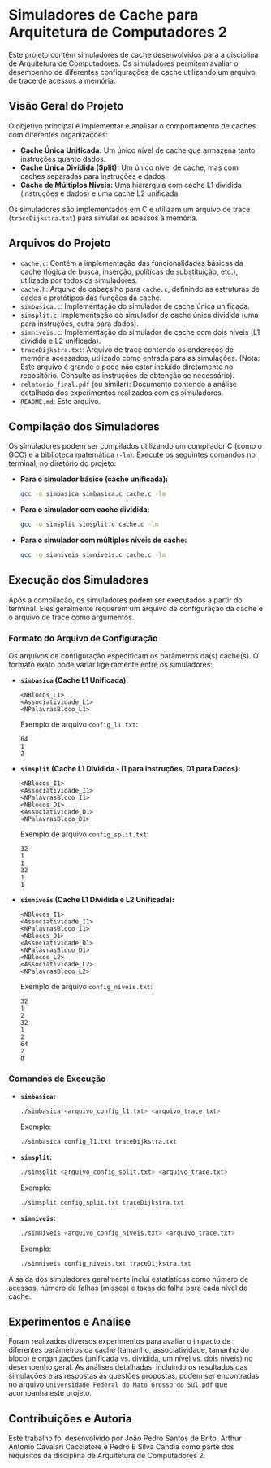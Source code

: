 # Simuladores de Cache para Arquitetura de Computadores 2

Este projeto contém simuladores de cache desenvolvidos para a disciplina de Arquitetura de Computadores. Os simuladores permitem avaliar o desempenho de diferentes configurações de cache utilizando um arquivo de trace de acessos à memória.

## Visão Geral do Projeto

O objetivo principal é implementar e analisar o comportamento de caches com diferentes organizações:

- **Cache Única Unificada:** Um único nível de cache que armazena tanto instruções quanto dados.
- **Cache Única Dividida (Split):** Um único nível de cache, mas com caches separadas para instruções e dados.
- **Cache de Múltiplos Níveis:** Uma hierarquia com cache L1 dividida (instruções e dados) e uma cache L2 unificada.

Os simuladores são implementados em C e utilizam um arquivo de trace (`traceDijkstra.txt`) para simular os acessos à memória.

## Arquivos do Projeto

- `cache.c`: Contém a implementação das funcionalidades básicas da cache (lógica de busca, inserção, políticas de substituição, etc.), utilizada por todos os simuladores.
- `cache.h`: Arquivo de cabeçalho para `cache.c`, definindo as estruturas de dados e protótipos das funções da cache.
- `simbasica.c`: Implementação do simulador de cache única unificada.
- `simsplit.c`: Implementação do simulador de cache única dividida (uma para instruções, outra para dados).
- `simniveis.c`: Implementação do simulador de cache com dois níveis (L1 dividida e L2 unificada).
- `traceDijkstra.txt`: Arquivo de trace contendo os endereços de memória acessados, utilizado como entrada para as simulações. (Nota: Este arquivo é grande e pode não estar incluído diretamente no repositório. Consulte as instruções de obtenção se necessário).
- `relatorio_final.pdf` (ou similar): Documento contendo a análise detalhada dos experimentos realizados com os simuladores.
- `README.md`: Este arquivo.

## Compilação dos Simuladores

Os simuladores podem ser compilados utilizando um compilador C (como o GCC) e a biblioteca matemática (`-lm`). Execute os seguintes comandos no terminal, no diretório do projeto:

- **Para o simulador básico (cache unificada):**

  ```bash
  gcc -o simbasica simbasica.c cache.c -lm
  ```

- **Para o simulador com cache dividida:**

  ```bash
  gcc -o simsplit simsplit.c cache.c -lm
  ```

- **Para o simulador com múltiplos níveis de cache:**
  ```bash
  gcc -o simniveis simniveis.c cache.c -lm
  ```

## Execução dos Simuladores

Após a compilação, os simuladores podem ser executados a partir do terminal. Eles geralmente requerem um arquivo de configuração da cache e o arquivo de trace como argumentos.

### Formato do Arquivo de Configuração

Os arquivos de configuração especificam os parâmetros da(s) cache(s). O formato exato pode variar ligeiramente entre os simuladores:

- **`simbasica` (Cache L1 Unificada):**

  ```
  <NBlocos_L1>
  <Associatividade_L1>
  <NPalavrasBloco_L1>
  ```

  Exemplo de arquivo `config_l1.txt`:

  ```
  64
  1
  2
  ```

- **`simsplit` (Cache L1 Dividida - I1 para Instruções, D1 para Dados):**

  ```
  <NBlocos_I1>
  <Associatividade_I1>
  <NPalavrasBloco_I1>
  <NBlocos_D1>
  <Associatividade_D1>
  <NPalavrasBloco_D1>
  ```

  Exemplo de arquivo `config_split.txt`:

  ```
  32
  1
  1
  32
  1
  1
  ```

- **`simniveis` (Cache L1 Dividida e L2 Unificada):**
  ```
  <NBlocos_I1>
  <Associatividade_I1>
  <NPalavrasBloco_I1>
  <NBlocos_D1>
  <Associatividade_D1>
  <NPalavrasBloco_D1>
  <NBlocos_L2>
  <Associatividade_L2>
  <NPalavrasBloco_L2>
  ```
  Exemplo de arquivo `config_niveis.txt`:
  ```
  32
  1
  2
  32
  1
  2
  64
  2
  8
  ```

### Comandos de Execução

- **`simbasica`:**

  ```bash
  ./simbasica <arquivo_config_l1.txt> <arquivo_trace.txt>
  ```

  Exemplo:

  ```bash
  ./simbasica config_l1.txt traceDijkstra.txt
  ```

- **`simsplit`:**

  ```bash
  ./simsplit <arquivo_config_split.txt> <arquivo_trace.txt>
  ```

  Exemplo:

  ```bash
  ./simsplit config_split.txt traceDijkstra.txt
  ```

- **`simniveis`:**
  ```bash
  ./simniveis <arquivo_config_niveis.txt> <arquivo_trace.txt>
  ```
  Exemplo:
  ```bash
  ./simniveis config_niveis.txt traceDijkstra.txt
  ```

A saída dos simuladores geralmente inclui estatísticas como número de acessos, número de falhas (misses) e taxas de falha para cada nível de cache.

## Experimentos e Análise

Foram realizados diversos experimentos para avaliar o impacto de diferentes parâmetros da cache (tamanho, associatividade, tamanho do bloco) e organizações (unificada vs. dividida, um nível vs. dois níveis) no desempenho geral. As análises detalhadas, incluindo os resultados das simulações e as respostas às questões propostas, podem ser encontradas no arquivo `Universidade Federal do Mato Grosso do Sul.pdf` que acompanha este projeto.

## Contribuições e Autoria

Este trabalho foi desenvolvido por João Pedro Santos de Brito, Arthur Antonio Cavalari Cacciatore e Pedro E Silva Candia como parte dos requisitos da disciplina de Arquitetura de Computadores 2.
